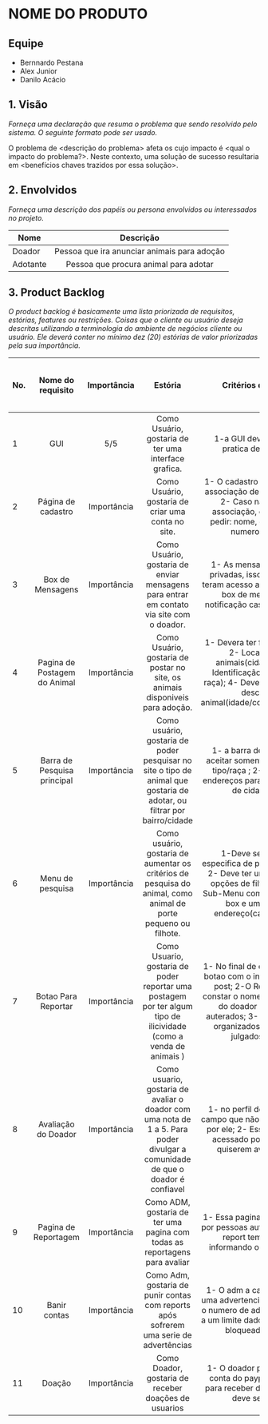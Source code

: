 # NOME DO PRODUTO

## Equipe
* Bernnardo Pestana
* Alex Junior
* Danilo Acácio

## 1. Visão 
_Forneça uma declaração que resuma o problema que sendo resolvido pelo sistema. O seguinte formato pode ser usado._

O problema de <descrição do problema> afeta os <interessados afetados pelo problema> cujo impacto é <qual o impacto do problema?>. Neste contexto, uma solução de sucesso resultaria em <benefícios chaves trazidos por essa solução>.

## 2. Envolvidos
_Forneça uma descrição dos papéis ou persona envolvidos ou interessados no projeto._

| Nome                      | Descrição     |
| -------------             |:-------------:|
| Doador  | Pessoa que ira anunciar animais para adoção |
| Adotante  | Pessoa que procura animal para adotar |

## 3. Product Backlog
_O product backlog é basicamente uma lista priorizada de requisitos, estórias, features ou restrições. Coisas que o cliente ou usuário deseja descritas utilizando a terminologia do ambiente de negócios cliente ou usuário. Ele deverá conter no mínimo dez (20) estórias  de valor priorizadas pela sua importância._ 

| No. | Nome do requisito      | Importância | Estória   | Critérios de Aceitação | Link para o Protótipo de Baixa Fidelidade  |
| ----|:---------------------: |:----------: | :-------: | :--------------------: | :----------------------------------------: |
|   1 | GUI                    |      5/5    | Como Usuário, gostaria de ter uma interface grafica. | 1-a GUI deve ser simples e pratica de implementar | :----------------------------------------: |
|   2 | Página de cadastro     | Importância | Como Usuário, gostaria de criar uma conta no site. | 1- O cadastro pode ser feito por associação de Gmail/ Facebook; 2- Caso não seja feito a associação, o cadastro deve pedir: nome, endereço, email, numero de celular;| Link para o Protótipo de Baixa Fidelidade  |
| 3   | Box de Mensagens      | Importância | Como Usuário, gostaria de enviar mensagens para entrar em contato via site com o doador.  | 1- As mensagens devem ser privadas, isso é, terceiros não teram acesso as mensagens; 2-A box de mensagens tera notificação caso esteja fechada; | Link para o Protótipo de Baixa Fidelidade  |
| 4   | Pagina de Postagem do Animal      | Importância | Como Usuário, gostaria de postar no site, os animais disponiveis para adoção.    | 1- Devera ter fotos dos animais; 2- Localização dos animais(cidade/bairro); 3- Identificação do animal(tipo/ raça); 4- Deve conter uma breve descrição do animal(idade/cor/saúde/porte/etc) | Link para o Protótipo de Baixa Fidelidade  |
| 5   | Barra de Pesquisa principal     | Importância | Como usuário, gostaria de poder pesquisar no site o tipo de animal que gostaria de adotar, ou filtrar por bairro/cidade   | 1- a barra de pesquisa deve aceitar somente caso de animal tipo/raça ; 2- Podera utilizar endereços para a pesquisa(nome de cidade/ bairro) | Link para o Protótipo de Baixa Fidelidade  |
| 6 | Menu de pesquisa     | Importância | Como usuário, gostaria de aumentar os critérios de pesquisa do animal, como animal de porte pequeno ou filhote.  | 1-Deve ser uma pagina especifica de pesquisa avançada; 2- Deve ter um sub-menu das opções de filtro de busca; 3- Sub-Menu composto por check-box e uma barra para endereço(caso necessário) | Link para o Protótipo de Baixa Fidelidade  |
| 7 | Botao Para Reportar     | Importância | Como Usuario, gostaria de poder reportar uma postagem por ter algum tipo de ilicividade (como a venda de animais )  | 1- No final de cada post, tera um botao com o intuito de reportar o post; 2-O Reportação deve constar o nome do post e o nome do doador e n podem ser auterados; 3- Os Reports serão organizados em relatorios e julgados por adms | Link para o Protótipo de Baixa Fidelidade  |
| 8 | Avaliação do Doador     | Importância | Como usuario, gostaria de avaliar o doador com uma nota de 1 a 5. Para poder divulgar a comunidade de que o doador é confiavel   | 1- no perfil do doador tera um campo que não pode ser auterado por ele; 2- Esse campo so sera acessado por adotantes que quiserem avaliar o doador | Link para o Protótipo de Baixa Fidelidade  |
| 9 | Pagina de Reportagem     | Importância | Como ADM, gostaria de ter uma pagina com todas as reportagens para avaliar   | 1- Essa pagina so sera acessada por pessoas autorizadas; 2- Cada report tem um relatorio informando o que foi infrigido; | Link para o Protótipo de Baixa Fidelidade  |
| 10 | Banir contas      | Importância | Como Adm, gostaria de punir contas com reports após sofrerem uma serie de advertências   | 1- O adm a cada report enviara uma advertencia a conta; 2- Caso o numero de advertencias chegue a um limite dado, a conta pode ser bloqueada ou banida. | Link para o Protótipo de Baixa Fidelidade  |
| 11 | Doação      | Importância | Como Doador, gostaria de receber doações de usuarios   | 1- O doador podera linkar uma conta do paypal em sua conta para receber doações, para isso deve ser uma ong | Link para o Protótipo de Baixa Fidelidade  |




